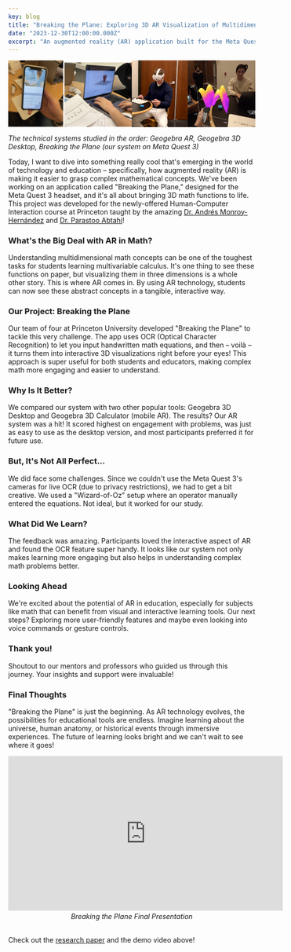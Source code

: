 ```yaml
---
key: blog
title: "Breaking the Plane: Exploring 3D AR Visualization of Multidimensional Mathematical Concepts on the Meta Quest 3"
date: "2023-12-30T12:00:00.000Z"
excerpt: "An augmented reality (AR) application built for the Meta Quest 3 headset that enables users to visualize 3D mathematical functions using handwritten input"
---
```


<div style="display: flex;">
  <img src="/assets/othersystems.png" alt="Other systems" style="width: 50%;"/>
  <img src="/assets/breakingtheplanesystem.PNG" alt="Our system" style="width: 50%;"/>
</div>
<p><i>The technical systems studied in the order: Geogebra AR, Geogebra 3D Desktop, Breaking the Plane (our system on Meta Quest 3)</i></p>

Today, I want to dive into something really cool that's emerging in the world of technology and education – specifically, how augmented reality (AR) is making it easier to grasp complex mathematical concepts. We've been working on an application called "Breaking the Plane," designed for the Meta Quest 3 headset, and it's all about bringing 3D math functions to life. This project was developed for the newly-offered Human-Computer Interaction course at Princeton taught by the amazing [Dr. Andrés Monroy-Hernández](https://www.andresmh.com/) and [Dr. Parastoo Abtahi](https://parastooabtahi.com/)!

### What's the Big Deal with AR in Math?

Understanding multidimensional math concepts can be one of the toughest tasks for students learning multivariable calculus. It's one thing to see these functions on paper, but visualizing them in three dimensions is a whole other story. This is where AR comes in. By using AR technology, students can now see these abstract concepts in a tangible, interactive way.

### Our Project: Breaking the Plane

Our team of four at Princeton University developed "Breaking the Plane" to tackle this very challenge. The app uses OCR (Optical Character Recognition) to let you input handwritten math equations, and then – voilà – it turns them into interactive 3D visualizations right before your eyes! This approach is super useful for both students and educators, making complex math more engaging and easier to understand.

### Why Is It Better?

We compared our system with two other popular tools: Geogebra 3D Desktop and Geogebra 3D Calculator (mobile AR). The results? Our AR system was a hit! It scored highest on engagement with problems, was just as easy to use as the desktop version, and most participants preferred it for future use.

### But, It's Not All Perfect...

We did face some challenges. Since we couldn't use the Meta Quest 3's cameras for live OCR (due to privacy restrictions), we had to get a bit creative. We used a "Wizard-of-Oz" setup where an operator manually entered the equations. Not ideal, but it worked for our study.

### What Did We Learn?

The feedback was amazing. Participants loved the interactive aspect of AR and found the OCR feature super handy. It looks like our system not only makes learning more engaging but also helps in understanding complex math problems better.

### Looking Ahead

We're excited about the potential of AR in education, especially for subjects like math that can benefit from visual and interactive learning tools. Our next steps? Exploring more user-friendly features and maybe even looking into voice commands or gesture controls.

### Thank you!

Shoutout to our mentors and professors who guided us through this journey. Your insights and support were invaluable!

### Final Thoughts

"Breaking the Plane" is just the beginning. As AR technology evolves, the possibilities for educational tools are endless. Imagine learning about the universe, human anatomy, or historical events through immersive experiences. The future of learning looks bright and we can't wait to see where it goes!

<div align="center">
    <iframe width="560" height="315" src="https://www.youtube.com/embed/yKSNCkkAsCw?si=mVrZYGqf6-ytUmGi" title="YouTube video player" frameborder="0" allow="accelerometer; autoplay; clipboard-write; encrypted-media; gyroscope; picture-in-picture; web-share" allowfullscreen></iframe>
</div>
<div align="center">
    <em>Breaking the Plane Final Presentation</em>
</div>
<br>

Check out the [research paper](https://krisselberg.com/breakingtheplane.pdf) and the demo video above!
